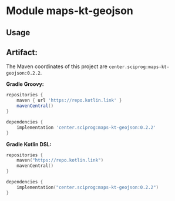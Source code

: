 # Module maps-kt-geojson



## Usage

## Artifact:

The Maven coordinates of this project are `center.sciprog:maps-kt-geojson:0.2.2`.

**Gradle Groovy:**
```groovy
repositories {
    maven { url 'https://repo.kotlin.link' }
    mavenCentral()
}

dependencies {
    implementation 'center.sciprog:maps-kt-geojson:0.2.2'
}
```
**Gradle Kotlin DSL:**
```kotlin
repositories {
    maven("https://repo.kotlin.link")
    mavenCentral()
}

dependencies {
    implementation("center.sciprog:maps-kt-geojson:0.2.2")
}
```
